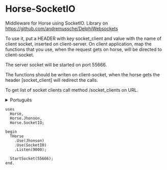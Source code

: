 ﻿# Horse-SocketIO
Middleware for Horse using SocketIO.
Library on https://github.com/andremussche/DelphiWebsockets

To use it, put a HEADER with key socket_client and value with the name of client socket, inserted on client-server.
On client application, map the functions that you use, when the request gets on horse, will be directed to client-socket.

The server socket will be started on port 55666.

The functions should be writen on client-socket, when the horse gets the header [socket_client] will redirect the calls.

To get list of socket clients call method /socket_clients on URL.

<details>
  <summary>Português</summary>

  ```
  Middleware para Horse utilizando SocketIO.
  Biblioteca disponibilizada no link https://github.com/andremussche/DelphiWebsockets

  Para utilizar, coloque no HEADER a chave socket_client e o valor com o nome do cliente desejado.
  Na aplicação cliente, mapeie as funções que deseja, quando o request bater no horse, será direcionado para o client-socket.

  O servidor Socket será startado na porta 55666.

  As funções serão escritas dentro do cliente, e quando o horse receber o cabeçalho [socket_client] irá redirecionar as chamadas.

  Para obter a lista de clientes, chame o método /socket_clients na URL.
  ```
</details>

```delphi
uses
  Horse,
  Horse.Jhonson,
  Horse.SocketIO;

begin
  THorse
    .Use(Jhonson)
    .Use(SocketIO)
    .Listen(9000);

  StartSocket(55666);
end.
```
